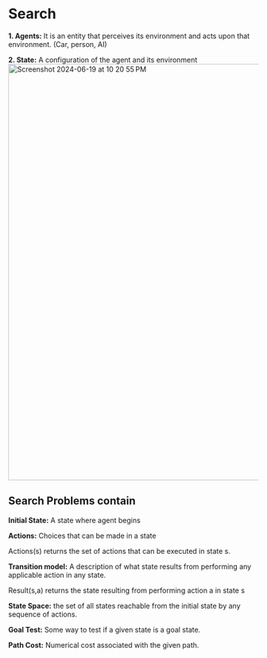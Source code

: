 # Search

**1. Agents:** It is an entity that perceives its environment and acts upon that environment. (Car, person, AI)

**2. State:** A configuration of the agent and its environment
<img width="837" alt="Screenshot 2024-06-19 at 10 20 55 PM" src="https://github.com/naman39/CS50/assets/59209974/e9887c62-d753-44e5-a14d-f22b4e789130">

## Search Problems contain

**Initial State:** A state where agent begins

**Actions:** Choices that can be made in a state

Actions(s) returns the set of actions that can be executed in state s.

**Transition model:** A description of what state results from performing any applicable action in any state. 

Result(s,a) returns the state resulting from performing action a in state s

**State Space:** the set of all states reachable from the initial state by any sequence of actions.

**Goal Test:** Some way to test if a given state is a goal state.

**Path Cost:** Numerical cost associated with the given path.
